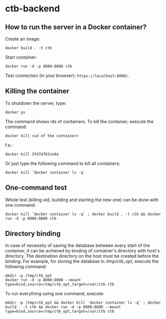 # ctb-backend

## How to run the server in a Docker container?

Create an image:
```
docker build . -t ctb
```

Start container:
```
docker run -d -p 8080:8080 ctb
```

Test connection (in your browser): `https://localhost:8080/`.

## Killing the container

To shutdown the server, type:
```
docker ps
```
The command shows ids of containers. To kill the container, execute the command:
```
docker kill <id of the container>
```
f.e.:
```
docker kill 3fd7d783ce9a
```

Or just type the following command to kill all containers:
```
docker kill `docker container ls -q`
```

## One-command test

Whole test (killing old, building and starting the new one) can be done with one command:
```
docker kill `docker container ls -q` ; docker build . -t ctb && docker run -d -p 8080:8080 ctb
```

## Directory binding

In case of necessity of saving the database between every start of the container,
it can be achieved by binding of container's directory with host's directory.
The destination directory on the host must be created before the binding.
For example, for storing the database in */tmp/ctb_opt*, execute the following command:
```
mkdir -p /tmp/ctb_opt
docker run -d -p 8080:8080 --mount type=bind,source=/tmp/ctb_opt,target=/var/ctb ctb
```

To run everything using one command, execute:
```
mkdir -p /tmp/ctb_opt && docker kill `docker container ls -q` ; docker build . -t ctb && docker run -d -p 8080:8080 --mount type=bind,source=/tmp/ctb_opt,target=/var/ctb ctb
```
